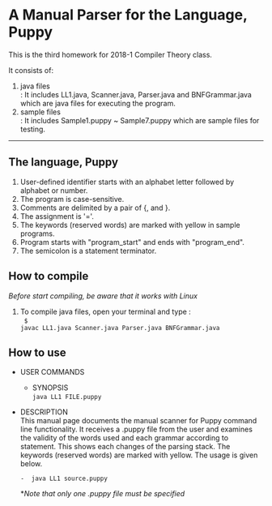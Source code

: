 # A Manual Parser for the Language, Puppy #

This is the third homework for 2018-1 Compiler Theory class. 

It consists of:
1. java files <br>
 : It includes LL1.java, Scanner.java, Parser.java and BNFGrammar.java which are java files for executing the program.
2. sample files <br>
 : It includes Sample1.puppy ~ Sample7.puppy which are sample files for testing.

---------------------
## The language, Puppy ##
1. User-defined identifier starts with an alphabet letter followed by alphabet or number.
2. The program is case-sensitive.
3. Comments are delimited by a pair of {, and }.
4. The assignment is '='.
5. The keywords (reserved words) are marked with yellow in sample programs.
6. Program starts with "program_start" and ends with "program_end".
7. The semicolon is a statement terminator.


## How to compile ##
*Before start compiling, be aware that it works with Linux*

1. To compile java files, open your terminal and type :<br>
<code> $ javac LL1.java Scanner.java Parser.java BNFGrammar.java</code>


## How to use ##

* USER COMMANDS
  * SYNOPSIS <br>
	<code>java LL1 FILE.puppy</code>

 * DESCRIPTION <br>
	This manual page documents the manual scanner for Puppy command line functionality. It receives a .puppy file 
	from the user and examines the validity of the words used and each grammar according to statement. This shows
  each changes of the parsing stack.
  The keywords (reserved words) are marked with yellow. The usage is given below. 
		
	   -  java LL1 source.puppy 		     

	**Note that only one .puppy file must be specified*
